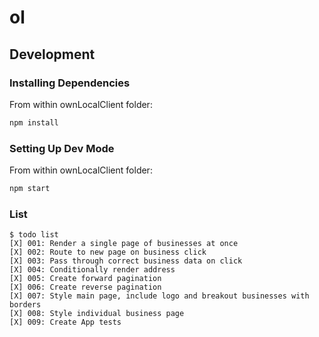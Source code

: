 # ol

## Development

### Installing Dependencies

From within ownLocalClient folder:

```sh
npm install
```


### Setting Up Dev Mode

From within ownLocalClient folder:

```sh
npm start
```

### List
```
$ todo list
[X] 001: Render a single page of businesses at once
[X] 002: Route to new page on business click
[X] 003: Pass through correct business data on click
[X] 004: Conditionally render address
[X] 005: Create forward pagination
[X] 006: Create reverse pagination
[X] 007: Style main page, include logo and breakout businesses with borders
[X] 008: Style individual business page
[X] 009: Create App tests

```
